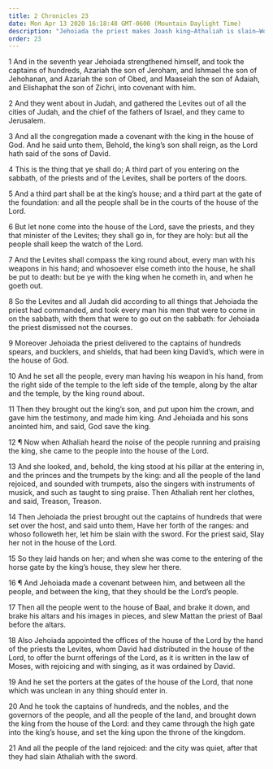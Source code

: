 ```yaml
---
title: 2 Chronicles 23
date: Mon Apr 13 2020 16:18:48 GMT-0600 (Mountain Daylight Time)
description: "Jehoiada the priest makes Joash king—Athaliah is slain—Worship of the Lord is restored, and the priest of Baal is slain."
order: 23
---
```


1 And in the seventh year Jehoiada strengthened himself, and took the captains of hundreds, Azariah the son of Jeroham, and Ishmael the son of Jehohanan, and Azariah the son of Obed, and Maaseiah the son of Adaiah, and Elishaphat the son of Zichri, into covenant with him.

2 And they went about in Judah, and gathered the Levites out of all the cities of Judah, and the chief of the fathers of Israel, and they came to Jerusalem.

3 And all the congregation made a covenant with the king in the house of God. And he said unto them, Behold, the king’s son shall reign, as the Lord hath said of the sons of David.

4 This is the thing that ye shall do; A third part of you entering on the sabbath, of the priests and of the Levites, shall be porters of the doors.

5 And a third part shall be at the king’s house; and a third part at the gate of the foundation: and all the people shall be in the courts of the house of the Lord.

6 But let none come into the house of the Lord, save the priests, and they that minister of the Levites; they shall go in, for they are holy: but all the people shall keep the watch of the Lord.

7 And the Levites shall compass the king round about, every man with his weapons in his hand; and whosoever else cometh into the house, he shall be put to death: but be ye with the king when he cometh in, and when he goeth out.

8 So the Levites and all Judah did according to all things that Jehoiada the priest had commanded, and took every man his men that were to come in on the sabbath, with them that were to go out on the sabbath: for Jehoiada the priest dismissed not the courses.

9 Moreover Jehoiada the priest delivered to the captains of hundreds spears, and bucklers, and shields, that had been king David’s, which were in the house of God.

10 And he set all the people, every man having his weapon in his hand, from the right side of the temple to the left side of the temple, along by the altar and the temple, by the king round about.

11 Then they brought out the king’s son, and put upon him the crown, and gave him the testimony, and made him king. And Jehoiada and his sons anointed him, and said, God save the king.

12 ¶ Now when Athaliah heard the noise of the people running and praising the king, she came to the people into the house of the Lord.

13 And she looked, and, behold, the king stood at his pillar at the entering in, and the princes and the trumpets by the king: and all the people of the land rejoiced, and sounded with trumpets, also the singers with instruments of musick, and such as taught to sing praise. Then Athaliah rent her clothes, and said, Treason, Treason.

14 Then Jehoiada the priest brought out the captains of hundreds that were set over the host, and said unto them, Have her forth of the ranges: and whoso followeth her, let him be slain with the sword. For the priest said, Slay her not in the house of the Lord.

15 So they laid hands on her; and when she was come to the entering of the horse gate by the king’s house, they slew her there.

16 ¶ And Jehoiada made a covenant between him, and between all the people, and between the king, that they should be the Lord’s people.

17 Then all the people went to the house of Baal, and brake it down, and brake his altars and his images in pieces, and slew Mattan the priest of Baal before the altars.

18 Also Jehoiada appointed the offices of the house of the Lord by the hand of the priests the Levites, whom David had distributed in the house of the Lord, to offer the burnt offerings of the Lord, as it is written in the law of Moses, with rejoicing and with singing, as it was ordained by David.

19 And he set the porters at the gates of the house of the Lord, that none which was unclean in any thing should enter in.

20 And he took the captains of hundreds, and the nobles, and the governors of the people, and all the people of the land, and brought down the king from the house of the Lord: and they came through the high gate into the king’s house, and set the king upon the throne of the kingdom.

21 And all the people of the land rejoiced: and the city was quiet, after that they had slain Athaliah with the sword.
